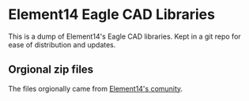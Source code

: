 # Element14 Eagle CAD Libraries

This is a dump of Element14's Eagle CAD libraries. Kept in a git repo for ease
of distribution and updates.

## Orgional zip files

The files orgionally came from [Element14's comunity](https://www.element14.com/community/community/cadsoft_eagle/eagle_cad_libraries).
